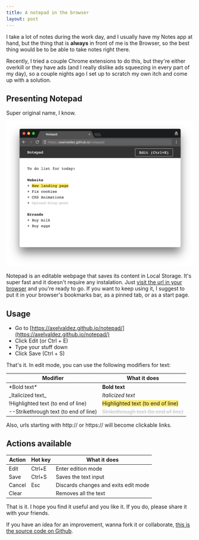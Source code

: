 ```yaml
---
title: A notepad in the browser
layout: post
---
```

I take a lot of notes during the work day, and I usually have my Notes app at hand, but the thing that is **always** in front of me is the Browser, so the best thing would be to be able to take notes right there.

Recently, I tried a couple Chrome extensions to do this, but they're either overkill or they have ads (and I really dislike ads squeezing in every part of my day), so a couple nights ago I set up to scratch my own itch and come up with a solution.

## Presenting Notepad

Super original name, I know.

[![Screenshot](/assets/media/postimages/2017/08/notepad.png)](https://axelvaldez.github.io/notepad/)

Notepad is an editable webpage that saves its content in Local Storage. It's super fast and it doesn't require any instalation. Just [visit the url in your browser](https://axelvaldez.github.io/notepad/) and you're ready to go. If you want to keep using it, I suggest to put it in your browser's bookmarks bar, as a pinned tab, or as a start page.

## Usage

* Go to [https://axelvaldez.github.io/notepad/](https://axelvaldez.github.io/notepad/)
* Click Edit (or Ctrl + E)
* Type your stuff down
* Click Save (Ctrl + S)

That's it. In edit mode, you can use the following modifiers for text:

<table align="center">
    <thead>
      <tr>
        <th>Modifier</th>
        <th>What it does</th>
      </tr>
    </thead>
    <tbody>
      <tr>
          <td>&ast;Bold text&ast;</td>
          <td><strong>Bold text</strong></td>
      </tr>
      <tr>
          <td>&#95;Italicized text&#95;</td>
          <td><em>Italicized text</em></td>
      </tr>
      <tr>
          <td>!Highlighted text (to end of line)</td>
          <td><span style="background: #FEEB6B">Highlighted text (to end of line)</span></td>
      </tr>
      <tr>
          <td>--Strikethrough text (to end of line)</td>
          <td><span style="opacity: .25; text-decoration: line-through;">Strikethrough text (to end of line)</span></td>
      </tr>
    </tbody>
</table>

Also, urls starting with http:// or https:// will become clickable links.

## Actions available

<table align="center">
    <thead>
      <tr>
        <th>Action</th>
        <th>Hot key</th>
        <th>What it does</th>
      </tr>
    </thead>
    <tbody>
      <tr>
          <td>Edit</td>
          <td>Ctrl+E</td>
          <td>Enter edition mode</td>
      </tr>
      <tr>
          <td>Save</td>
          <td>Ctrl+S</td>
          <td>Saves the text input</td>
      </tr>
      <tr>
          <td>Cancel</td>
          <td>Esc</td>
          <td>Discards changes and exits edit mode</td>
      </tr>
      <tr>
          <td>Clear</td>
          <td></td>
          <td>Removes all the text</td>
      </tr>
    </tbody>
</table>

That is it. I hope you find it useful and you like it. If you do, please share it with your friends.

If you have an idea for an improvement, wanna fork it or collaborate, [this is the source code on Github](https://github.com/axelvaldez/notepad/).